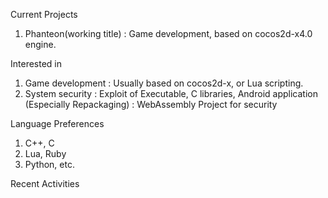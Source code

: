 Current Projects
1. Phanteon(working title)
 : Game development, based on cocos2d-x4.0 engine.

Interested in
1. Game development
 : Usually based on cocos2d-x, or Lua scripting.
2. System security
 : Exploit of Executable, C libraries, Android application (Especially Repackaging)
 : WebAssembly Project for security

Language Preferences
1. C++, C
2. Lua, Ruby
3. Python, etc.

Recent Activities

